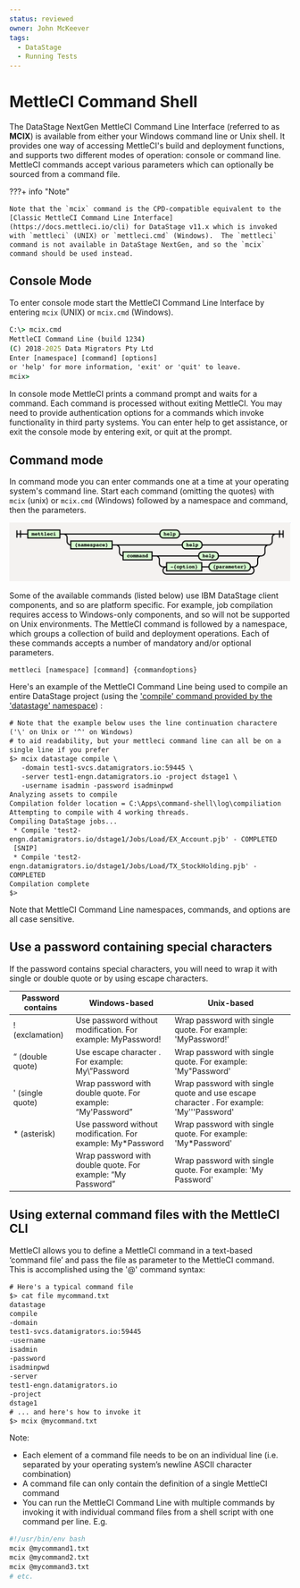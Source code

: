 ```yaml
---
status: reviewed
owner: John McKeever
tags:
  - DataStage
  - Running Tests
---
```

# MettleCI Command Shell

The DataStage NextGen MettleCI Command Line Interface (referred to as **MCIX**) is available from either your Windows command line or Unix shell.  It provides one way of accessing MettleCI's build and deployment functions, and supports two different modes of operation: console or command line.  MettleCI commands accept various parameters which can optionally be sourced from a command file.

???+ info "Note"

    Note that the `mcix` command is the CPD-compatible equivalent to the [Classic MettleCI Command Line Interface](https://docs.mettleci.io/cli) for DataStage v11.x which is invoked with `mettleci` (UNIX) or `mettleci.cmd` (Windows).  The `mettleci` command is not available in DataStage NextGen, and so the `mcix` command should be used instead.

## Console Mode

To enter console mode start the MettleCI Command Line Interface by entering `mcix` (UNIX) or `mcix.cmd` (Windows). 

```bat
C:\> mcix.cmd
MettleCI Command Line (build 1234)
(C) 2018-2025 Data Migrators Pty Ltd
Enter [namespace] [command] [options]
or 'help' for more information, 'exit' or 'quit' to leave.
mcix>
```

In console mode MettleCI prints a command prompt and waits for a command. Each command is processed without exiting MettleCI. You may need to provide authentication options for a commands which invoke functionality in third party systems.  You can enter help to get assistance, or exit the console mode by entering exit, or quit at the prompt.

## Command mode

In command mode you can enter commands one at a time at your operating system's command line. Start each command (omitting the quotes) with `mcix` (unix) or `mcix.cmd` (Windows) followed by a namespace and command, then the parameters.

![command mode](./images/cli-command-mode.png "command mode")

Some of the available commands (listed below) use IBM DataStage client components, and so are platform specific.  For example, job compilation requires access to Windows-only components, and so will not be supported on Unix environments.  The MettleCI command is followed by a namespace, which groups a collection of build and deployment operations.  Each of these commands accepts a number of mandatory and/or optional parameters. 


```
mettleci [namespace] [command] {commandoptions}
```

Here's an example of the MettleCI Command Line being used to compile an entire DataStage project (using the ['compile' command provided by the 'datastage' namespace](datastage-namespace.md)) :

```shell
# Note that the example below uses the line continuation charactere ('\' on Unix or '^' on Windows)
# to aid readability, but your mettleci command line can all be on a single line if you prefer 
$> mcix datastage compile \
   -domain test1-svcs.datamigrators.io:59445 \
   -server test1-engn.datamigrators.io -project dstage1 \
   -username isadmin -password isadminpwd
Analyzing assets to compile
Compilation folder location = C:\Apps\command-shell\log\compiliation
Attempting to compile with 4 working threads.
Compiling DataStage jobs...
 * Compile 'test2-engn.datamigrators.io/dstage1/Jobs/Load/EX_Account.pjb' - COMPLETED
 [SNIP]
 * Compile 'test2-engn.datamigrators.io/dstage1/Jobs/Load/TX_StockHolding.pjb' - COMPLETED
Compilation complete
$> 
```

Note that MettleCI Command Line namespaces, commands, and options are all case sensitive. 

## Use a password containing special characters

If the password contains special characters, you will need to wrap it with single or double quote or by using escape characters.

| Password contains | Windows-based | Unix-based |
|-------------------|---------------|------------|
| ! (exclamation) | Use password without modification. For example: MyPassword! | Wrap password with single quote.  For example: 'MyPassword!' |
| “ (double quote) | Use escape character \. For example: My\”Password | Wrap password with single quote.  For example: 'My"Password' |
| ' (single quote) | Wrap password with double quote.  For example: “My'Password” | Wrap password with single quote and use escape character \.  For example: 'My'\''Password' |
| * (asterisk) | Use password without modification. For example: My*Password | Wrap password with single quote.  For example: 'My*Password' |
| <space> | Wrap password with double quote.  For example: “My Password” | Wrap password with single quote.  For example: 'My Password' |

## Using external command files with the MettleCI CLI

MettleCI allows you to define a MettleCI command in a text-based ‘command file’ and pass the file as parameter to the MettleCI command.  This is accomplished using the '@' command syntax: 

```shell
# Here's a typical command file
$> cat file mycommand.txt
datastage
compile
-domain
test1-svcs.datamigrators.io:59445
-username
isadmin
-password
isadminpwd
-server
test1-engn.datamigrators.io
-project
dstage1
# ... and here's how to invoke it
$> mcix @mycommand.txt
```

Note:

* Each element of a command file needs to be on an individual line (i.e. separated by your operating system’s newline ASCII character combination)
* A command file can only contain the definition of a single MettleCI command
* You can run the MettleCI Command Line with multiple commands by invoking it with individual command files from a shell script with one command per line. E.g.

```bash
#!/usr/bin/env bash
mcix @mycommand1.txt
mcix @mycommand2.txt
mcix @mycommand3.txt
# etc.
``` 